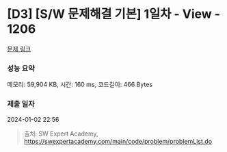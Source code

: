 # [D3] [S/W 문제해결 기본] 1일차 - View - 1206 

[문제 링크](https://swexpertacademy.com/main/code/problem/problemDetail.do?contestProbId=AV134DPqAA8CFAYh) 

### 성능 요약

메모리: 59,904 KB, 시간: 160 ms, 코드길이: 466 Bytes

### 제출 일자

2024-01-02 22:56



> 출처: SW Expert Academy, https://swexpertacademy.com/main/code/problem/problemList.do